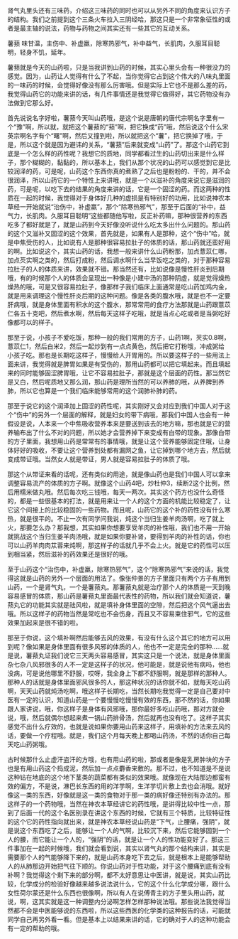 肾气丸里头还有三味药，介绍这三味药的同时也可以从另外不同的角度来认识方子的结构。我们之前提到这个三条火车拉入三阴经哈，那这只是一个非常象征性的或者是最主轴的说法，药物与药物之间其实还有一些其它的互动关系。

薯蓣 味甘温，主伤中、补虚羸，除寒热邪气，补中益气，长肌肉，久服耳目聪明，轻身不饥，延年。

薯蓣就是今天的山药啦，只是当我讲到山药的时候，其实心里头会有一种很没力的感觉。因为，山药让人觉得有什么了不起，当你觉得它占到这个伟大的八味丸里面的一味药的时候，会觉得好像没有那么厉害哦。但是实际上它也不是那么差的药，我觉得山药它的功能来讲的话，有几件事情还是我觉得它做得好，其它药物没有办法做到它那么好。

首先说说名字好啦，薯蓣今天叫山药哦，是这个说是唐朝的唐代宗啊名字里有一个“豫”啊，所以就，就把这个薯蓣的“蓣”啊，把它换成“药”哦，然后说这个什么宋英宗啊名字有个“曙”啊，然后又撞到啦，所以就把这个“薯”，把它换掉了哦，于是，所以这个就是因为避讳的关系，“薯蓣”后来就变成“山药”了。那这个山药它到底是一个怎么样的药性呢？我想它的质地，同学都看过生的山药切出来是什么样子，那个糊糊的，黏黏的，所以基本上，我们从那个状况的山药可以感觉到它是比较润泽的药，可是呢，山药这个东西你真的煮熟了之后也是粉粉的、干的，并不会很润泽，所以山药它的一个特性上来讲哦，就是一个以滋补的角度来说它是滋润的药，可是呢，以吃下去的结果的角度来讲的话，它是一个固涩的药。而这两种的性质在一起的时候，我觉得对于身体好几种的虚损是有特别好的功用，比如说神农本草经一开始就说“治伤中，补虚羸”，那个“除寒热邪气”，那至于后面的“补中，益气力，长肌肉。久服耳目聪明”这些都随他写啦，反正补药嘛，那种很营养的东西吃多了都好就是了，就是山药到今天好像没听说什么吃太多出什么问题的。那山药的这个又滋补又固涩的这个效果，首先就是，如果有人是那种，这个“伤中”哈，就是中焦受伤的人，比如说有人是那种很容易拉肚子的体质的话，那山药就还蛮好用的啊。比如说这个，其实山药的话，我想一般来讲什么山药粉那，加点薏苡仁哪，加点芡实啊之类的，然后打成粉，然后调水啊什么当早饭吃之类的，对于那种容易拉肚子的人的体质来讲，效果就不错。那当然还有，比如说像是慢性肝炎到后期哦，有的时候那个人的体质会呈现出一种像是小建中汤的那种阴虚，就是觉得燥热燥热的哦，可是又很容易拉肚子，像那样子我们临床上面通常是吃山药加鸡内金，就是用来调理这个慢性肝炎后期的这种问题。像是各类的腹水哦，就是也不一定要肝病哦，就是身体里面有积水的这个腹水，那常常用的食疗方法那就是山药跟薏苡仁各五十克吧，然后煮水啊，然后每天这样子吃哦，就是当点心吃或者是当粥吃好像都可以的样子。

那至于说，小孩子不爱吃饭，那种一般的我们常用的方子，山药1啊，芡实0.8啊，薏苡仁1，然后白米2，然后一起炒到有一点点黄色，然后把它打粉哦，冲成粥给小孩子吃。那也是长期吃这样子，慢慢给人开胃用的。所以要这样子的一些用法上面来讲，我觉得就是脾胃如果是有受伤的，那用山药都可以把它填起来。而且填起来的同时能够固涩脾胃哦，让它不容易拉肚子，那就是这个层面的药性。那当然它是又白，然后呢质地又那么润，那山药是理所当然的可以养肺的哦，从养脾到养肺，所以它也算是一个我们临床能够常用的这个润肺补肺的药。

那至于说它的这个润泽加上固涩的药性呢，其实刚好又会对应到我们中国人对于这个“伤中”的另外一个层面的解释，就是妇女的带下病哦，那我们中国人也会有一种假设是说，人本来一个中焦吸收营养本来是要送到该去的地方嘛，那也就是它的营养输布出了什么不对的问题，所以她才会营养掉下来变成有白带的现象。那像白带的方子里面，我想用山药是常常有的事情哦，就是让这个营养能够固定住哦，让身体好好的吸收，不要让这个营养到处都有漏网之鱼，让它掉到哪个地方去，然后就变成带证哦。当然女人就是带证，男人就是容易拉肚子的体质了哦。

那这个从带证来看的话呢，还有类似的用途，就是像山药也是我们中国人可以拿来调整容易流产的体质的方子啊。就像这个山药4吧，炒杜仲3，续断2这个比例，然后用糯米做丸哦。然后每次吃三钱哦，每天一两次。其实这个药方也没什么奇怪的，都是一些很基本的打法，就是用来让一个人的这个方面的机能比较稳定了，让它这个间接上的比较稳固的一些药物。而且呢，山药它的这个补的药性没有什么寒热，就是很平的。不止一次有同学问我说，炖这个当归生姜羊肉汤啊，吃了就上火，那要怎么办？那我想，其实如果你想要享受羊肉的补性哦，我们也不用一开始就挑战这个当归生姜羊肉汤哦，就是如果你要补肾，要得到羊肉的补性的话，你也可以山药羊肉肉苁蓉来炖啊，那这样子的话就几乎不会上火。就是它的药性可以压到相当紧，然后滋补的药效果还是很好的哦。

至于山药这个“治伤中，补虚羸，除寒热邪气”，这个“除寒热邪气”来说的话，我觉得这就是山药的另外一个层面的用法了。像张仲景的方子里面只有两个方子有用到山药，一个是肾气丸，一个是薯蓣丸。那薯蓣丸就是治疗那个人的体质是一天到晚容易感冒的体质，那山药是薯蓣丸里面最代表性的药物，所以我们就会知道说，薯蓣丸它的功能其实就是祛风啦，就是填补身体里面的空隙，然后把这个风气逼出去哦。所以这样子的药物当然是常吃也不会伤身，而且又不容易束住邪气，它的这些效果加起来是很不错的啦。

那至于你说，这个填补啊然后能够去风的效果，有没有什么这个其它的地方可以用到呢？像如果是身体里面有很多风邪的体质的人，他也不一定是完全的那种……就是说，薯蓣丸证我们说它三天两头容易感冒，其实这只是一个说法，就是身体里面杂七杂八风邪很多的人不一定是这样子的状况，他可能是，就是说他有病吗，他也没病，可是说他哪里不舒服，哎呀，我全身上下都不舒服啊，就是那样的那种人。那种人的话就是身体里面邪风很多的人，那这种状况的话你就不如，就每天吃山药啊，天天山药就炖汤吃啊，哦这样子长期吃，当然长期吃我觉得一定是自己要对中医有一定的认识，知道山药是一个要慢慢吃慢慢有效的东西，那不然的话，你如果跟人家讲说，哦，你这样子是身体有风邪哦，那你最好多吃山药哦，那对方就会说，哦，然后就偶尔想起来煮一锅山药排骨汤，然后就再也没有吃了。这样子其实感觉不出什么疗效的，也就是说如果你要用山药来这样子，用填补的方法来去风的话，要做一个疗程哦。就是，我们这个月每天晚上都喝山药汤，不然的话你自己每天吃山药粥哦。

古时候那什么止虚汗盗汗的方哦，也有用山药的啦，那或者是像是乳房肿块的方子也是有用山药这个捣成泥，然后加一点点麝香来敷的。那不过，也不知道是不是说这种钻在地底的这个地下茎类的蔬菜都有类似的效果哦。就像现在大陆那边都蛮有效的偏方，不是说，淋巴长东西的用的洋芋啊，生洋芋切片敷上去也会消哦。就好像这一类的东西，好像就是这一类的食物对于那一类的病好像还特别有办法的。那这样子的一个药物哦，当然在神农本草经讲它的药性哦，是讲得比较中性一点，那到了后面一代的这个名医别录在讲这个东西的时候，它就有三个特质，比较特征性的这个它的药性指向就出来，就是神农本草经说山药是“下气，止腰痛，强阴”，就是说这个东西吃了之后，能够让一个人的气啊，比较沉下来，然后它能够固到一个人的腰，而它能让一个人的，“强阴”的话，就是让一个人的性功能变好了。那这三件事加在一起的时候哦，我们就会看到说，其实以肾气丸的那个结构来讲，其实是需要那个人的气能够降下来的，就是山药本身吃下去之后，就是根本上是能够帮助人的从肺那边开始把气往下顺的。你说山药对于性功能，对于这个腰痛到底有没有补啊？我觉得这个剩下来的部分啊，都不太好意思让中医讲，就是说，其实山药比较，化学成分的检验好像越来越多说法说什么，它的这个什么化学成分哪，跟什么女性荷尔蒙还是什么东西也很像啊，所以有人在说傅青主的方子里头用山药，就说，啊，这其实就是这一种调整内分泌啊怎样怎样那种说法哦。那些说法我觉得当然都不会是中医能够说的东西啦，所以这些西医的化学类的这种报告的话，可能就同学自己再另外看一看。但是基本上以结果来讲的话，它的确对于人的这种功能会有一定的帮助的哦。
